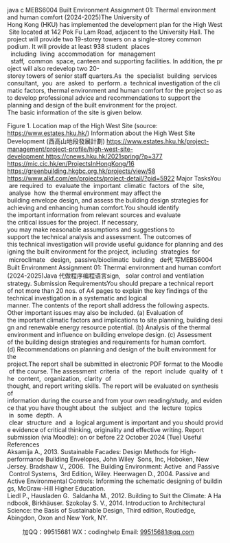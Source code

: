 java c
MEBS6004 Built Environment
Assignment 01: Thermal environment and human comfort (2024-2025)The University of Hong Kong (HKU) has implemented the development plan for the High West Site located at 142 Pok Fu Lam Road, adjacent to the University Hall. The project will provide two 19-storey towers on a single-storey common podium. It will provide at least 938 student  places   including  living  accommodation  for  management   staff,  common  space, canteen and supporting facilities. In addition, the project will also redevelop two 20-storey towers of senior staff quarters.As  the  specialist  building  services  consultant,  you  are  asked  to  perform. a  technical investigation of the climatic factors, thermal environment and human comfort for the project so as to develop professional advice and recommendations to support the planning and design of the built environment for the project. The basic information of the site is given below.

Figure 1. Location map of the High West Site (source: https://www.estates.hku.hk/)
Information about the High West Site Development (西高山地段發展計劃)
https://www.estates.hku.hk/project-management/project-profile/high-west-site-development https://cnews.hku.hk/2021spring/?p=377
https://mic.cic.hk/en/ProjectsInHongKong/16
https://greenbuilding.hkgbc.org.hk/projects/view/58
https://www.alkf.com/en/projects/project-detail/?pid=5922
Major TasksYou  are required  to  evaluate the  important  climatic  factors  of the  site,  analyse  how  the thermal environment may affect the building envelope design, and assess the building design strategies for achieving and enhancing human comfort.You should identify the important information from relevant sources and evaluate the critical issues for the project. If necessary, you may make reasonable assumptions and suggestions to support the technical analysis and assessment. The outcomes of this technical investigation will provide useful guidance for planning and designing the built environment for the project, including  strategies  for  microclimate   design,  passive/bioclimatic  building   de代 写MEBS6004 Built Environment Assignment 01: Thermal environment and human comfort (2024-2025)Java
代做程序编程语言sign,   solar control and ventilation strategy.
Submission RequirementsYou should prepare a technical report of not more than 20 nos. of A4 pages to explain the key findings of the technical investigation in a systematic and logical manner. The contents of the report shall address the following aspects. Other important issues may also be included.
(a) Evaluation of the important climatic factors and implications to site planning, building design and renewable energy resource potential.
(b) Analysis of the thermal environment and influence on building envelope design.
(c) Assessment of the building design strategies and requirements for human comfort.
(d) Recommendations on planning and design of the built environment for the project.The report shall be submitted in electronic PDF format to the Moodle of the course. The assessment  criteria  of  the  report  include  quality  of  the  content,  organization,  clarity  of thought, and report writing skills. The report will be evaluated on synthesis of information during the course and from your own reading/study, and evidence that you have thought about  the  subject  and  the  lecture  topics  in  some  depth.  A  clear  structure  and  a  logical argument is important and you should provide evidence of critical thinking, originality and effective writing.
Report submission (via Moodle): on or before 22 October 2024 (Tue) Useful References
Aksamija A., 2013. Sustainable Facades: Design Methods for High-performance Building Envelopes, John Wiley  Sons, Inc, Hoboken, New Jersey.
Bradshaw V., 2006.  The Building Environment: Active  and Passive  Control Systems,  3rd Edition, Wiley.
Heerwagen D., 2004. Passive and Active Environmental Controls: Informing the schematic designing of buildings, McGraw-Hill Higher Education.
Liedl P., Hausladen G.  Saldanha M., 2012. Building to Suit the Climate: A Handbook, Birkhäuser.
Szokolay S. V., 2014. Introduction to Architectural Science: the Basis of Sustainable Design, Third edition, Routledge, Abingdon, Oxon and New York, NY.

         
加QQ：99515681  WX：codinghelp  Email: 99515681@qq.com
